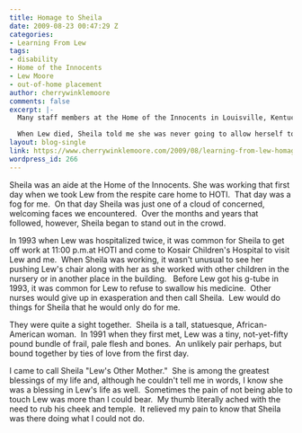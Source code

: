 ```yaml
---
title: Homage to Sheila
date: 2009-08-23 00:47:29 Z
categories:
- Learning From Lew
tags:
- disability
- Home of the Innocents
- Lew Moore
- out-of-home placement
author: cherrywinklemoore
comments: false
excerpt: |-
  Many staff members at the Home of the Innocents in Louisville, Kentucky were special friends to us and to Lew.  Debbie, Patty, Dawn.  So many others. Physical Therapists.  Volunteers.  Administrators.  But Sheila stood out.  It was love at first sight.  How could I ever thank Sheila enough?

  When Lew died, Sheila told me she was never going to allow herself to get so attached to a patient again.  It was too painful.  But, Sheila, I hope that is not what happened.  You were such a blessing to Lew and to his family.  Thank you, dear one.
layout: blog-single
link: https://www.cherrywinklemoore.com/2009/08/learning-from-lew-homage-to-sheila/
wordpress_id: 266
---
```


Sheila was an aide at the Home of the Innocents. She was working that first day when we took Lew from the respite care home to HOTI.  That day was a fog for me.  On that day Sheila was just one of a cloud of concerned, welcoming faces we encountered.  Over the months and years that followed, however, Sheila began to stand out in the crowd.

In 1993 when Lew was hospitalized twice, it was common for Sheila to get off work at 11:00 p.m.at HOTI and come to Kosair Children's Hospital to visit Lew and me.  When Sheila was working, it wasn't unusual to see her pushing Lew's chair along with her as she worked with other children in the nursery or in another place in the building.   Before Lew got his g-tube in 1993, it was common for Lew to refuse to swallow his medicine.  Other nurses would give up in exasperation and then call Sheila.  Lew would do things for Sheila that he would only do for me.

They were quite a sight together.  Sheila is a tall, statuesque, African-American woman.  In 1991 when they first met, Lew was a tiny, not-yet-fifty pound bundle of frail, pale flesh and bones.  An unlikely pair perhaps, but bound together by ties of love from the first day.

I came to call Sheila "Lew's Other Mother."  She is among the greatest blessings of my life and, although he couldn't tell me in words, I know she was a blessing in Lew's life as well.  Sometimes the pain of not being able to touch Lew was more than I could bear.  My thumb literally ached with the need to rub his cheek and temple.  It relieved my pain to know that Sheila was there doing what I could not do.
